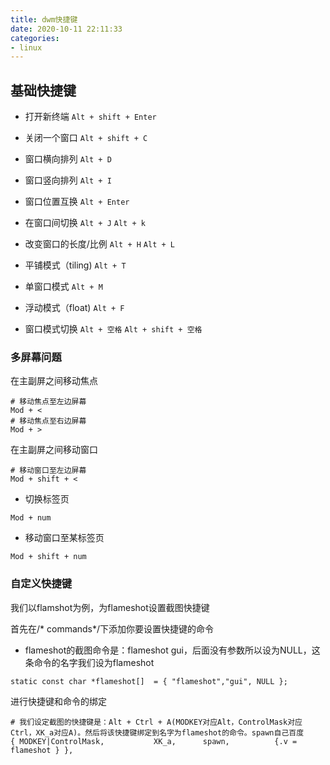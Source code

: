 ```yaml
---
title: dwm快捷键
date: 2020-10-11 22:11:33
categories:
- linux
---
```


## 基础快捷键
- 打开新终端
`Alt + shift + Enter`

- 关闭一个窗口
`Alt + shift + C`

- 窗口横向排列
`Alt + D`

- 窗口竖向排列
`Alt + I`

- 窗口位置互换
`Alt + Enter`

- 在窗口间切换
`Alt + J`
`Alt + k`

- 改变窗口的长度/比例
`Alt + H`
`Alt + L`

- 平铺模式（tiling)
`Alt + T`

- 单窗口模式
`Alt + M`

- 浮动模式（float)
`Alt + F`

- 窗口模式切换
`Alt + 空格`
`Alt + shift + 空格`

### 多屏幕问题
在主副屏之间移动焦点

```
# 移动焦点至左边屏幕
Mod + < 
# 移动焦点至右边屏幕
Mod + >
```

在主副屏之间移动窗口

```
# 移动窗口至左边屏幕
Mod + shift + <
```

- 切换标签页

`Mod + num`

- 移动窗口至某标签页

`Mod + shift + num`

### 自定义快捷键
我们以flamshot为例，为flameshot设置截图快捷键

首先在/* commands*/下添加你要设置快捷键的命令
- flameshot的截图命令是：flameshot gui，后面没有参数所以设为NULL，这条命令的名字我们设为flameshot

`static const char *flameshot[]  = { "flameshot","gui", NULL };`

进行快捷键和命令的绑定

```
# 我们设定截图的快捷键是：Alt + Ctrl + A(MODKEY对应Alt，ControlMask对应Ctrl，XK_a对应A)。然后将该快捷键绑定到名字为flameshot的命令。spawn自己百度
{ MODKEY|ControlMask,           XK_a,      spawn,          {.v = flameshot } },
```
